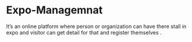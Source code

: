 # Expo-Managemnat
It’s an online platform where person or organization can have there stall in expo and visitor can get detail for that and register themselves .
